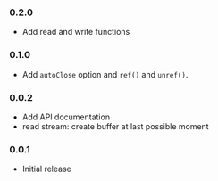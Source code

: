 ### 0.2.0

 * Add read and write functions

### 0.1.0

 * Add `autoClose` option and `ref()` and `unref()`.

### 0.0.2

 * Add API documentation
 * read stream: create buffer at last possible moment

### 0.0.1

 * Initial release
